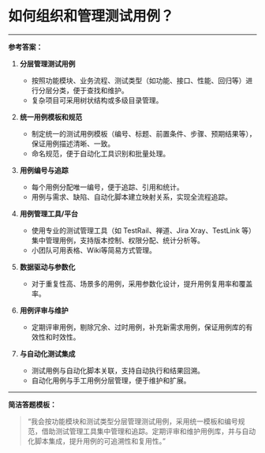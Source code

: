 # 如何组织和管理测试用例？

---

**参考答案：**

1. **分层管理测试用例**
   - 按照功能模块、业务流程、测试类型（如功能、接口、性能、回归等）进行分层分类，便于查找和维护。
   - 复杂项目可采用树状结构或多级目录管理。

2. **统一用例模板和规范**
   - 制定统一的测试用例模板（编号、标题、前置条件、步骤、预期结果等），保证用例描述清晰、一致。
   - 命名规范，便于自动化工具识别和批量处理。

3. **用例编号与追踪**
   - 每个用例分配唯一编号，便于追踪、引用和统计。
   - 用例与需求、缺陷、自动化脚本建立映射关系，实现全流程追踪。

4. **用例管理工具/平台**
   - 使用专业的测试管理工具（如 TestRail、禅道、Jira Xray、TestLink 等）集中管理用例，支持版本控制、权限分配、统计分析等。
   - 小团队可用表格、Wiki等简易方式管理。

5. **数据驱动与参数化**
   - 对于重复性高、场景多的用例，采用参数化设计，提升用例复用率和覆盖率。

6. **用例评审与维护**
   - 定期评审用例，剔除冗余、过时用例，补充新需求用例，保证用例库的有效性和时效性。

7. **与自动化测试集成**
   - 测试用例与自动化脚本关联，支持自动执行和结果回溯。
   - 自动化用例与手工用例分层管理，便于维护和扩展。

---

**简洁答题模板：**

> “我会按功能模块和测试类型分层管理测试用例，采用统一模板和编号规范，借助测试管理工具集中管理和追踪。定期评审和维护用例库，并与自动化脚本集成，提升用例的可追溯性和复用性。” 
